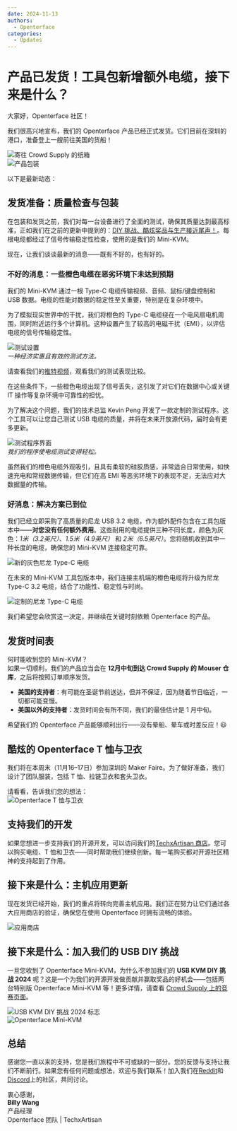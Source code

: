 ```yaml
---
date: 2024-11-13
authors:
  - Openterface
categories:
  - Updates
---
```


# 产品已发货！工具包新增额外电缆，接下来是什么？

大家好，Openterface 社区！

我们很高兴地宣布，我们的 Openterface 产品已经正式发货。它们目前在深圳的港口，准备登上一艘前往美国的货船！

![寄往 Crowd Supply 的纸箱](pic/241107-s.jpeg)  
![产品包装](pic/241107-p.jpg)

以下是最新动态：

## 发货准备：质量检查与包装

在包装和发货之前，我们对每一台设备进行了全面的测试，确保其质量达到最高标准，正如我们在之前的更新中提到的：[DIY 挑战、酷炫奖品与生产接近尾声！](https://www.crowdsupply.com/techxartisan/openterface-mini-kvm/updates/diy-challenge-cool-prizes-and-production-nears-the-finish-line)。每根电缆都经过了信号传输稳定性检查，使用的是我们的 Mini-KVM。

现在，让我们谈谈最新的消息——既有不好的，也有好的。

### 不好的消息：一些橙色电缆在恶劣环境下未达到预期

我们的 Mini-KVM 通过一根 Type-C 电缆传输视频、音频、鼠标/键盘控制和 USB 数据。电缆的性能对数据的稳定性至关重要，特别是在复杂环境中。

为了模拟现实世界中的干扰，我们将橙色的 Type-C 电缆绕在一个电风扇电机周围，同时附近运行多个计算机。这种设置产生了较高的电磁干扰（EMI），以评估电缆的信号传输稳定性。

![测试设置](pic/241107-0.jpg)  
*一种经济实惠且有效的测试方法。*

请查看我们的[推特视频](https://x.com/TechxArtisan/status/1856559677296816347)，观看我们的测试表现比较。

在这些条件下，一些橙色电缆出现了信号丢失，这引发了对它们在数据中心或关键 IT 操作等复杂环境中可靠性的担忧。

为了解决这个问题，我们的技术总监 Kevin Peng 开发了一款定制的测试程序。这个工具可以让您自己测试 USB 电缆的质量，并将在未来开放源代码，届时会有更多更新。

![测试程序界面](pic/241107-1.jpg)  
*我们的程序使电缆测试变得轻松。*

虽然我们的橙色电缆外观吸引，且具有柔软的硅胶质感，非常适合日常使用，如快速充电和常规数据传输，但它们在高 EMI 等恶劣环境下的表现不足，无法应对大数据量的传输。

### 好消息：解决方案已到位

我们已经立即采购了高质量的尼龙 USB 3.2 电缆，作为额外配件包含在工具包版本中——**对您没有任何额外费用**。这些耐用的电缆提供三种不同长度，颜色为灰色：*1米（3.2英尺）*、*1.5米（4.9英尺）* 和 *2米（6.5英尺）*。您将随机收到其中一种长度的电缆，确保您的 Mini-KVM 连接稳定可靠。

![新的灰色尼龙 Type-C 电缆](pic/241107-2.jpg)

在未来的 Mini-KVM 工具包版本中，我们连接主机端的橙色电缆将升级为尼龙 Type-C 3.2 电缆，结合了功能性、稳定性与时尚。

![定制的尼龙 Type-C 电缆](pic/241107-3.jpg)

我们希望您会欣赏这一决定，并继续在关键时刻依赖 Openterface 的产品。

## 发货时间表

何时能收到您的 Mini-KVM？  
如果一切顺利，我们的产品应当会在 **12月中旬到达 Crowd Supply 的 Mouser 仓库**，之后将按照订单顺序发货。

- **美国的支持者**：有可能在圣诞节前送达，但并不保证，因为随着节日临近，一切都可能变慢。  
- **美国以外的支持者**：发货时间会有所不同，我们的最佳估计是 1 月中旬。

希望我们的 Openterface 产品能够顺利出行——没有晕船、晕车或时差反应！😃

## 酷炫的 Openterface T 恤与卫衣

我们将在本周末（11月16–17日）参加深圳的 Maker Faire。为了做好准备，我们设计了团队服装，包括 T 恤、拉链卫衣和套头卫衣。

请看看，告诉我们您的想法：  
![Openterface T 恤与卫衣](pic/241107-c.jpg)

## 支持我们的开发

如果您想进一步支持我们的开源开发，可以访问我们的[TechxArtisan 商店](https://shop.techxartisan.com/)。您可以购买电缆、T 恤和卫衣——同时帮助我们继续创新。每一笔购买都对开源社区精神的支持起到了作用。

## 接下来是什么：主机应用更新

现在发货已经开始，我们的重点将转向完善主机应用。我们正在努力让它们通过各大应用商店的验证，确保您在使用 Openterface 时拥有流畅的体验。

![应用商店](pic/241107-4.png)

## 接下来是什么：加入我们的 USB DIY 挑战

一旦您收到了 Openterface Mini-KVM，为什么不参加我们的 **USB KVM DIY 挑战 2024** 呢？这是一个为我们的开源开发做贡献并赢取奖品的好机会——包括两台特别版 Openterface Mini-KVM 等！更多详情，请查看 [Crowd Supply 上的竞赛页面](https://www.crowdsupply.com/techxartisan/usb-kvm-diy-challenge-2024)。

![USB KVM DIY 挑战 2024 标志](pic/usb-kvm-diy-2024-logo.svg)  
![Openterface Mini-KVM](pic/openterface-241017-03_jpg_md-xl.jpg)

## 总结

感谢您一直以来的支持，您是我们旅程中不可或缺的一部分。您的反馈与支持让我们不断前行。如果您有任何问题或想法，欢迎与我们联系！加入我们在[Reddit](https://openterface.com/reddit)和[Discord](https://openterface.com/discord)上的社区，共同讨论。

衷心感谢，  
**Billy Wang**  
产品经理  
Openterface 团队 | TechxArtisan
